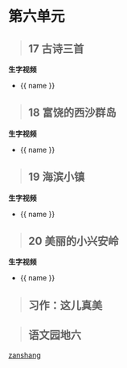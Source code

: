 # 第六单元

<Ebook grade="xxyw3a" :pages="73" :paged="73" ></Ebook> 


> ## 17 古诗三首

<Ebook grade="xxyw3a" :pages="74" :paged="75" ></Ebook> 

**生字视频**

<div class="shengzi">
    <ul><li v-for="(value, name,index) in kw3a17" v-on:click="clickvideo" :data-videosrc="value" :key="index">{{ name }}</li></ul>
</div>

> ## 18 富饶的西沙群岛

<Ebook grade="xxyw3a" :pages="76" :paged="78" ></Ebook> 

**生字视频**

<div class="shengzi">
    <ul><li v-for="(value, name,index) in kw3a18" v-on:click="clickvideo" :data-videosrc="value" :key="index">{{ name }}</li></ul>
</div>

> ## 19 海滨小镇

<Ebook grade="xxyw3a" :pages="79" :paged="80" ></Ebook> 

**生字视频**

<div class="shengzi">
    <ul><li v-for="(value, name,index) in kw3a19" v-on:click="clickvideo" :data-videosrc="value" :key="index">{{ name }}</li></ul>
</div>

> ## 20 美丽的小兴安岭

<Ebook grade="xxyw3a" :pages="81" :paged="83" ></Ebook> 

**生字视频**

<div class="shengzi">
    <ul><li v-for="(value, name,index) in kw3a20" v-on:click="clickvideo" :data-videosrc="value" :key="index">{{ name }}</li></ul>
</div>

> ## 习作：这儿真美

<Ebook grade="xxyw3a" :pages="84" :paged="84" ></Ebook> 


> ## 语文园地六

<Ebook grade="xxyw3a" :pages="85" :paged="86" ></Ebook> 


[zanshang](../res/zanshang.md ':include')